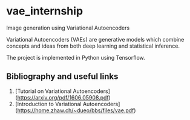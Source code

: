 # vae_internship
Image generation using Variational Autoencoders

Variational Autoencoders (VAEs) are generative models which combine concepts and ideas from both deep learning and statistical inference.

The project is implemented in Python using Tensorflow.

## Bibliography and useful links
1) [Tutorial on Variational Autoencoders] (https://arxiv.org/pdf/1606.05908.pdf)
2) [Introduction to Variational Autoencoders] (https://home.zhaw.ch/~dueo/bbs/files/vae.pdf)
